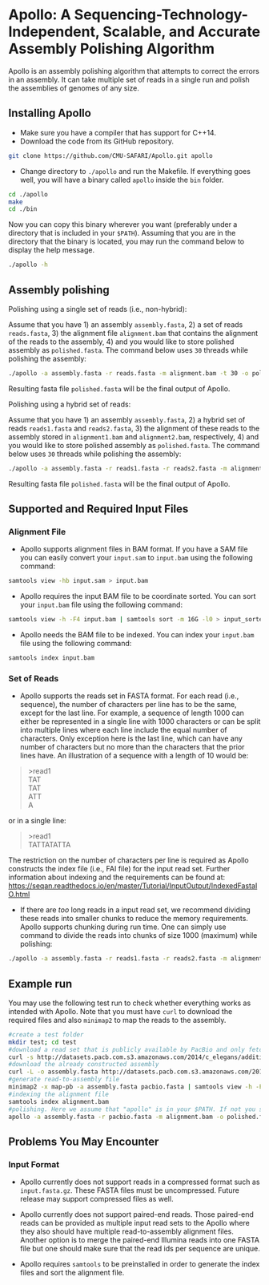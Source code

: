 # Apollo: A Sequencing-Technology-Independent, Scalable, and Accurate Assembly Polishing Algorithm

Apollo is an assembly polishing algorithm that attempts to correct the errors in an assembly. It can take multiple set of reads in a single run and polish the assemblies of genomes of any size.

## Installing Apollo

* Make sure you have a compiler that has support for C++14.
* Download the code from its GitHub repository.

```bash
git clone https://github.com/CMU-SAFARI/Apollo.git apollo
```
*  Change directory to `./apollo` and run the Makefile. If everything goes well, you will have a binary called `apollo` inside the `bin` folder.

```bash
cd ./apollo
make
cd ./bin
```
Now you can copy this binary wherever you want (preferably under a directory that is included in your `$PATH`). Assuming that you are in the directory that the binary is located, you may run the command below to display the help message.

```bash
./apollo -h
```

## Assembly polishing
Polishing using a single set of reads (i.e., non-hybrid):

Assume that you have 1) an assembly `assembly.fasta`, 2) a set of reads `reads.fasta`, 3) the alignment file `alignment.bam` that contains the alignment of the reads to the assembly, 4) and you would like to store polished assembly as `polished.fasta`. The command below uses `30` threads while polishing the assembly:

```bash
./apollo -a assembly.fasta -r reads.fasta -m alignment.bam -t 30 -o polished.fasta
```
Resulting fasta file `polished.fasta` will be the final output of Apollo.

Polishing using a hybrid set of reads:

Assume that you have 1) an assembly `assembly.fasta`, 2) a hybrid set of reads `reads1.fasta` and `reads2.fasta`, 3) the alignment of these reads to the assembly stored in `alignment1.bam` and `alignment2.bam`, respectively, 4) and you would like to store polished assembly as `polished.fasta`. The command below uses `30` threads while polishing the assembly:

```bash
./apollo -a assembly.fasta -r reads1.fasta -r reads2.fasta -m alignment1.bam -m alignment2.bam -t 30 -o polished.fasta
```
Resulting fasta file `polished.fasta` will be the final output of Apollo.

## Supported and Required Input Files
### Alignment File

* Apollo supports alignment files in BAM format. If you have a SAM file you can easily convert your `input.sam` to `input.bam` using the following command:

```bash
samtools view -hb input.sam > input.bam
```
* Apollo requires the input BAM file to be coordinate sorted. You can sort your `input.bam` file using the following command:

```bash
samtools view -h -F4 input.bam | samtools sort -m 16G -l0 > input_sorted.bam
```

* Apollo needs the BAM file to be indexed. You can index your `input.bam` file using the following command:

```bash
samtools index input.bam
```

### Set of Reads

* Apollo supports the reads set in FASTA format. For each read (i.e., sequence), the number of characters per line has to be the same, except for the last line. For example, a sequence of length 1000 can either be represented in a single line with 1000 characters or can be split into multiple lines where each line include the equal number of characters. Only exception here is the last line, which can have any number of characters but no more than the characters that the prior lines have. An illustration of a sequence with a length of 10 would be:

>\>read1  
>TAT  
>TAT  
>ATT  
>A

or in a single line:

>\>read1  
TATTATATTA

The restriction on the number of characters per line is required as Apollo constructs the index file (i.e., FAI file) for the input read set. Further information about indexing and the requirements can be found at: https://seqan.readthedocs.io/en/master/Tutorial/InputOutput/IndexedFastaIO.html

* If there are *too* long reads in a input read set, we recommend dividing these reads into smaller chunks to reduce the memory requirements. Apollo supports chunking during run time. One can simply use command to divide the reads into chunks of size 1000 (maximum) while polishing:

```bash
./apollo -a assembly.fasta -r reads1.fasta -r reads2.fasta -m alignment1.bam -m alignment2.bam -t 30 -o polished.fasta -c 1000
```

## Example run

You may use the following test run to check whether everything works as intended with Apollo. Note that you must have `curl` to download the required files and also `minimap2` to map the reads to the assembly.

```bash
#create a test folder
mkdir test; cd test
#download a read set that is publicly available by PacBio and only fetch small number of read set as this is a sanity check
curl -s http://datasets.pacb.com.s3.amazonaws.com/2014/c_elegans/additional_data/2590969/0002/Analysis_Results/m140928_104939_ethan_c100699582550000001823139903261541_s1_p0.3.subreads.fasta | head -5000 > pacbio.fasta
#download the already constructed assembly
curl -L -o assembly.fasta http://datasets.pacb.com.s3.amazonaws.com/2014/c_elegans/40X/polished_assembly/polished_assembly.fasta
#generate read-to-assembly file
minimap2 -x map-pb -a assembly.fasta pacbio.fasta | samtools view -h -F4 | samtools sort -m 16G -l0 > alignment.bam
#indexing the alignment file
samtools index alignment.bam
#polishing. Here we assume that "apollo" is in your $PATH. If not you should specify the exact path to "apollo"
apollo -a assembly.fasta -r pacbio.fasta -m alignment.bam -o polished.fasta -c 1000
```

## Problems You May Encounter

### Input Format
* Apollo currently does not support reads in a compressed format such as `input.fasta.gz`. These FASTA files must be uncompressed. Future release may support compressed files as well.

* Apollo currently does not support paired-end reads. Those paired-end reads can be provided as multiple input read sets to the Apollo where they also should have multiple read-to-assembly alignment files. Another option is to merge the paired-end Illumina reads into one FASTA file but one should make sure that the read ids per sequence are unique.

* Apollo requires `samtools` to be preinstalled in order to generate the index files and sort the alignment file.
